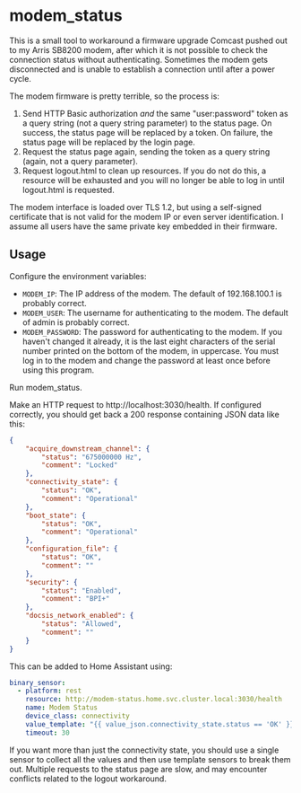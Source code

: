 # modem_status

This is a small tool to workaround a firmware upgrade Comcast pushed out to my Arris SB8200 modem, after which it is not possible to check the connection status without authenticating. Sometimes the modem gets disconnected and is unable to establish a connection until after a power cycle.

The modem firmware is pretty terrible, so the process is:

1. Send HTTP Basic authorization *and* the same "user:password" token as a query string (not a query string parameter) to the status page. On success, the status page will be replaced by a token. On failure, the status page will be replaced by the login page.
2. Request the status page again, sending the token as a query string (again, not a query parameter).
3. Request logout.html to clean up resources. If you do not do this, a resource will be exhausted and you will no longer be able to log in until logout.html is requested.

The modem interface is loaded over TLS 1.2, but using a self-signed certificate that is not valid for the modem IP or even server identification. I assume all users have the same private key embedded in their firmware.

## Usage

Configure the environment variables:

- `MODEM_IP`: The IP address of the modem. The default of 192.168.100.1 is probably correct.
- `MODEM_USER`: The username for authenticating to the modem. The default of admin is probably correct.
- `MODEM_PASSWORD`: The password for authenticating to the modem. If you haven't changed it already, it is the last eight characters of the serial number printed on the bottom of the modem, in uppercase. You must log in to the modem and change the password at least once before using this program.

Run modem_status.

Make an HTTP request to http://localhost:3030/health. If configured correctly, you should get back a 200 response containing JSON data like this:

```json
{
    "acquire_downstream_channel": {
        "status": "675000000 Hz",
        "comment": "Locked"
    },
    "connectivity_state": {
        "status": "OK",
        "comment": "Operational"
    },
    "boot_state": {
        "status": "OK",
        "comment": "Operational"
    },
    "configuration_file": {
        "status": "OK",
        "comment": ""
    },
    "security": {
        "status": "Enabled",
        "comment": "BPI+"
    },
    "docsis_network_enabled": {
        "status": "Allowed",
        "comment": ""
    }
}
```

This can be added to Home Assistant using:

```yaml
binary_sensor:
  - platform: rest
    resource: http://modem-status.home.svc.cluster.local:3030/health
    name: Modem Status
    device_class: connectivity
    value_template: "{{ value_json.connectivity_state.status == 'OK' }}"
    timeout: 30
```

If you want more than just the connectivity state, you should use a single sensor to collect all the values and then use template sensors to break them out. Multiple requests to the status page are slow, and may encounter conflicts related to the logout workaround.
